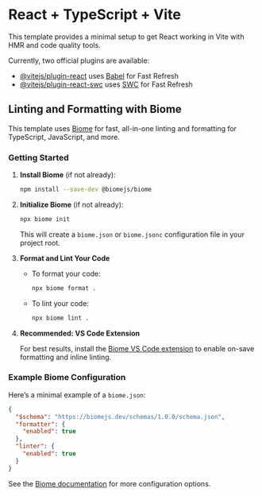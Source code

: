 # React + TypeScript + Vite

This template provides a minimal setup to get React working in Vite with HMR and code quality tools.

Currently, two official plugins are available:

- [@vitejs/plugin-react](https://github.com/vitejs/vite-plugin-react/blob/main/packages/plugin-react)
  uses [Babel](https://babeljs.io/) for Fast Refresh
- [@vitejs/plugin-react-swc](https://github.com/vitejs/vite-plugin-react/blob/main/packages/plugin-react-swc)
  uses [SWC](https://swc.rs/) for Fast Refresh

## Linting and Formatting with Biome

This template uses [Biome](https://biomejs.dev/) for fast, all-in-one linting and formatting for TypeScript, JavaScript, and more.

### Getting Started

1. **Install Biome** (if not already):

   ```sh
   npm install --save-dev @biomejs/biome
   ```

2. **Initialize Biome** (if not already):

   ```sh
   npx biome init
   ```

   This will create a `biome.json` or `biome.jsonc` configuration file in your project root.

3. **Format and Lint Your Code**

   - To format your code:

     ```sh
     npx biome format .
     ```

   - To lint your code:

     ```sh
     npx biome lint .
     ```

4. **Recommended: VS Code Extension**

   For best results, install the [Biome VS Code extension](https://marketplace.visualstudio.com/items?itemName=biomejs.biome) to enable on-save formatting and inline linting.

### Example Biome Configuration

Here’s a minimal example of a `biome.json`:

```json
{
  "$schema": "https://biomejs.dev/schemas/1.0.0/schema.json",
  "formatter": {
    "enabled": true
  },
  "linter": {
    "enabled": true
  }
}
```

See the [Biome documentation](https://biomejs.dev/docs/) for more configuration options.
